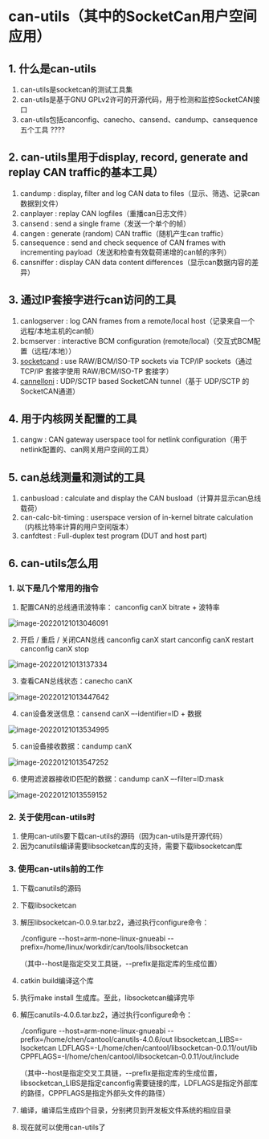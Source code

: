 # can-utils（其中的SocketCan用户空间应用）

## 1. 什么是can-utils

1. can-utils是socketcan的测试工具集
2. can-utils是基于GNU GPLv2许可的开源代码，用于检测和监控SocketCAN接口
3. can-utils包括canconfig、canecho、cansend、candump、cansequence五个工具 ????

## 2. can-utils里用于display, record, generate and replay CAN traffic的基本工具）

1. candump : display, filter and log CAN data to files（显示、筛选、记录can数据到文件）
2. canplayer : replay CAN logfiles（重播can日志文件）
3. cansend : send a single frame（发送一个单个的帧）
4. cangen : generate (random) CAN traffic（随机产生can traffic）
5. cansequence : send and check sequence of CAN frames with incrementing payload（发送和检查有效载荷递增的can帧的序列）
6. cansniffer : display CAN data content differences（显示can数据内容的差异）

## 3. 通过IP套接字进行can访问的工具

1. canlogserver : log CAN frames from a remote/local host（记录来自一个远程/本地主机的can帧）
2. bcmserver : interactive BCM configuration (remote/local)（交互式BCM配置（远程/本地））
3. [socketcand](https://github.com/linux-can/socketcand) : use RAW/BCM/ISO-TP sockets via TCP/IP sockets（通过 TCP/IP 套接字使用 RAW/BCM/ISO-TP 套接字）
4. [cannelloni](https://github.com/mguentner/cannelloni) : UDP/SCTP based SocketCAN tunnel（基于 UDP/SCTP 的 SocketCAN通道）

## 4. 用于内核网关配置的工具

1. cangw : CAN gateway userspace tool for netlink configuration（用于netlink配置的、can网关用户空间的工具）

## 5. can总线测量和测试的工具

1. canbusload : calculate and display the CAN busload（计算并显示can总线载荷）
2. can-calc-bit-timing : userspace version of in-kernel bitrate calculation（内核比特率计算的用户空间版本）
3. canfdtest : Full-duplex test program (DUT and host part)

## 6. can-utils怎么用

### 1. 以下是几个常用的指令

1. 配置CAN的总线通讯波特率： canconfig canX bitrate + 波特率

![image-20220121013046091](/home/chen/Desktop/typora-user-image/image-20220121013046091.png)

2. 开启 / 重启 / 关闭CAN总线
       canconfig canX start
       canconfig canX restart
       canconfig canX stop

![image-20220121013137334](/home/chen/Desktop/typora-user-image/image-20220121013137334.png)

3. 查看CAN总线状态：canecho canX

![image-20220121013447642](/home/chen/Desktop/typora-user-image/image-20220121013447642.png)

4. can设备发送信息：cansend canX –-identifier=ID + 数据

![image-20220121013534995](/home/chen/Desktop/typora-user-image/image-20220121013534995.png)

5. can设备接收数据：candump canX

![image-20220121013547252](/home/chen/Desktop/typora-user-image/image-20220121013547252.png)

6. 使用滤波器接收ID匹配的数据：candump canX –-filter=ID:mask

![image-20220121013559152](/home/chen/Desktop/typora-user-image/image-20220121013559152.png)

### 2. 关于使用can-utils时

1. 使用can-utils要下载can-utils的源码（因为can-utils是开源代码）
2. 因为canutils编译需要libsocketcan库的支持，需要下载libsocketcan库

### 3. 使用can-utils前的工作

1. 下载canutils的源码

2. 下载libsocketcan

3. 解压libsocketcan-0.0.9.tar.bz2，通过执行configure命令： 

   ./configure --host=arm-none-linux-gnueabi --prefix=/home/linux/workdir/can/tools/libsocketcan

   （其中--host是指定交叉工具链，--prefix是指定库的生成位置）

4. catkin build编译这个库

5. 执行make install 生成库。至此，libsocketcan编译完毕

6. 解压canutils-4.0.6.tar.bz2，通过执行configure命令：

    ./configure --host=arm-none-linux-gnueabi --prefix=/home/chen/cantool/canutils-4.0.6/out libsocketcan_LIBS=-lsocketcan LDFLAGS=-L/home/chen/cantool/libsocketcan-0.0.11/out/lib CPPFLAGS=-I/home/chen/cantool/libsocketcan-0.0.11/out/include

   （其中--host是指定交叉工具链，--prefix是指定库的生成位置，libsocketcan_LIBS是指定canconfig需要链接的库，LDFLAGS是指定外部库的路径，CPPFLAGS是指定外部头文件的路径）

7. 编译，编译后生成四个目录，分别拷贝到开发板文件系统的相应目录

8. 现在就可以使用can-utils了